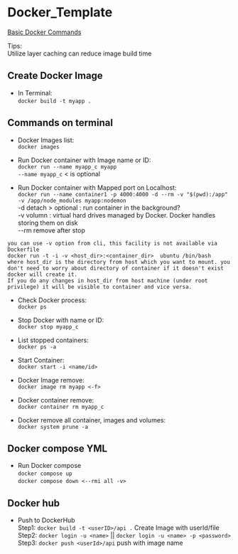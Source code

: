 # Docker_Template

[Basic Docker Commands](https://www.knowledgehut.com/blog/devops/basic-docker-commands)

Tips:<br>
Utilize layer caching can reduce image build time

## **Create Docker Image**

- In Terminal:<br>
  `docker build -t myapp . `

## **Commands on terminal**

- Docker Images list:<br>
  `docker images`

- Run Docker container with Image name or ID:<br>
  `docker run --name myapp_c myapp`<br>
  `--name myapp_c` < is optional

- Run Docker container with Mapped port on Localhost:<br>
  `docker run --name container1 -p 4000:4000 -d --rm -v "$(pwd):/app" -v /app/node_modules myapp:nodemon` <br>
  -d detach > optional : run container in the background?<br>
  -v volumn : virtual hard drives managed by Docker. Docker handles storing them on disk<br>
  --rm remove after stop<br>
```
you can use -v option from cli, this facility is not available via Dockerfile
docker run -t -i -v <host_dir>:<container_dir>  ubuntu /bin/bash
where host_dir is the directory from host which you want to mount. you don't need to worry about directory of container if it doesn't exist docker will create it.
If you do any changes in host_dir from host machine (under root privilege) it will be visible to container and vice versa.
```

- Check Docker process:<br>
  `docker ps`

- Stop Docker with name or ID:<br>
  `docker stop myapp_c`

- List stopped containers:<br>
  `docker ps -a`

- Start Container:<br>
  `docker start -i <name/id>`

- Docker Image remove:<br>
  `docker image rm myapp <-f>`

- Docker container remove:<br>
  `docker container rm myapp_c`

- Docker remove all container, images and volumes: <br>
  `docker system prune -a`

## **Docker compose YML**

- Run Docker compose<br>
  `docker compose up`<br>
  `docker compose down <--rmi all -v>` <br>

## **Docker hub**

- Push to DockerHub <br>
  Step1: `docker build -t <userID>/api .` Create Image with userId/file <br>
  Step2: `docker login -u <name>` || `docker login -u <name> -p <password>` <br>
  Step3: `docker push <userId>/api` push with image name<br>
